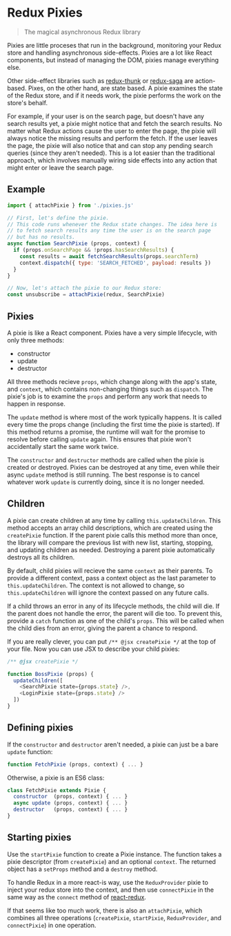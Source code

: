 # Redux Pixies

> The magical asynchronous Redux library

Pixies are little proceses that run in the background, monitoring your Redux store and handling asynchronous side-effects. Pixies are a lot like React components, but instead of managing the DOM, pixies manage everything else.

Other side-effect libraries such as [redux-thunk](https://github.com/gaearon/redux-thunk) or [redux-saga](https://github.com/redux-saga/redux-saga) are action-based. Pixes, on the other hand, are state based. A pixie examines the state of the Redux store, and if it needs work, the pixie performs the work on the store's behalf.

For example, if your user is on the search page, but doesn't have any search results yet, a pixie might notice that and fetch the search results. No matter what Redux actions cause the user to enter the page, the pixie will always notice the missing results and perform the fetch. If the user leaves the page, the pixie will also notice that and can stop any pending search queries (since they aren't needed). This is a lot easier than the traditional approach, which involves manually wiring side effects into any action that might enter or leave the search page.

## Example

```js
import { attachPixie } from './pixies.js'

// First, let's define the pixie.
// This code runs whenever the Redux state changes. The idea here is
// to fetch search results any time the user is on the search page
// but has no results.
async function SearchPixie (props, context) {
  if (props.onSearchPage && !props.hasSearchResults) {
    const results = await fetchSearchResults(props.searchTerm)
    context.dispatch({ type: 'SEARCH_FETCHED', payload: results })
  }
}

// Now, let's attach the pixie to our Redux store:
const unsubscribe = attachPixie(redux, SearchPixie)
```

## Pixies

A pixie is like a React component. Pixies have a very simple lifecycle, with only three methods:

* constructor
* update
* destructor

All three methods recieve `props`, which change along with the app's state, and `context`, which contains non-changing things such as `dispatch`. The pixie's job is to examine the `props` and perform any work that needs to happen in response.

The `update` method is where most of the work typically happens. It is called every time the props change (including the first time the pixie is started). If this method returns a promise, the runtime will wait for the promise to resolve before calling `update` again. This ensures that pixie won't accidentally start the same work twice.

The `constructor` and `destructor` methods are called when the pixie is created or destroyed. Pixies can be destroyed at any time, even while their async `update` method is still running. The best response is to cancel whatever work `update` is currently doing, since it is no longer needed.

## Children

A pixie can create children at any time by calling `this.updateChildren`. This method accepts an array child descriptions, which are created using the `createPixie` function. If the parent pixie calls this method more than once, the library will compare the previous list with new list, starting, stopping, and updating children as needed. Destroying a parent pixie automatically destroys all its children.

By default, child pixies will recieve the same `context` as their parents. To provide a different context, pass a context object as the last parameter to `this.updateChildren`. The context is not allowed to change, so `this.updateChildren` will ignore the context passed on any future calls.

If a child throws an error in any of its lifecycle methods, the child will die. If the parent does not handle the error, the parent will die too. To prevent this, provide a `catch` function as one of the child's `props`. This will be called when the child dies from an error, giving the parent a chance to respond.

If you are really clever, you can put `/** @jsx createPixie */` at the top of your file. Now you can use JSX to describe your child pixies:

```js
/** @jsx createPixie */

function BossPixie (props) {
  updateChildren([
    <SearchPixie state={props.state} />,
    <LoginPixie state={props.state} />
  ])
}
```

## Defining pixies

If the `constructor` and `destructor` aren't needed, a pixie can just be a bare `update` function:

```js
function FetchPixie (props, context) { ... }
```

Otherwise, a pixie is an ES6 class:

```js
class FetchPixie extends Pixie {
  constructor  (props, context) { ... }
  async update (props, context) { ... }
  destructor   (props, context) { ... }
}
```

## Starting pixies

Use the `startPixie` function to create a Pixie instance. The function takes a pixie descriptor (from `createPixie`) and an optional `context`. The returned object has a `setProps` method and a `destroy` method.

To handle Redux in a more react-is way, use the `ReduxProvider` pixie to inject your redux store into the context, and then use `connectPixie` in the same way as the `connect` method of [react-redux](https://github.com/reactjs/react-redux).

If that seems like too much work, there is also an `attachPixie`, which combines all three operations (`createPixie`, `startPixie`, `ReduxProvider`, and `connectPixie`) in one operation.
